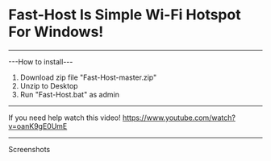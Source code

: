 # Fast-Host Is Simple Wi-Fi Hotspot For Windows!
_____________________________________________________
---How to install---

1. Download zip file "Fast-Host-master.zip"
2. Unzip to Desktop
3. Run "Fast-Host.bat" as admin
_____________________________________________________
If you need help watch this video!
https://www.youtube.com/watch?v=oanK9gE0UmE
_____________________________________________________
Screenshots

